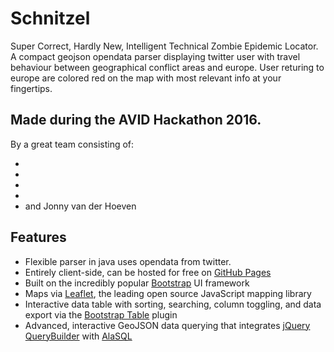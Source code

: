 # Schnitzel
Super Correct, Hardly New, Intelligent Technical Zombie Epidemic Locator.
A compact geojson opendata parser displaying twitter user with travel behaviour between geographical conflict areas and europe.
User returing to europe are colored red on the map with most relevant info at your fingertips.

## Made during the AVID Hackathon 2016.
By a great team consisting of:

*
*
*
*
* and Jonny van der Hoeven


## Features

* Flexible parser in java uses opendata from twitter.
* Entirely client-side, can be hosted for free on [GitHub Pages](https://pages.github.com/)
* Built on the incredibly popular [Bootstrap](http://getbootstrap.com/) UI framework
* Maps via [Leaflet](http://leafletjs.com/), the leading open source JavaScript mapping library
* Interactive data table with sorting, searching, column toggling, and data export via the [Bootstrap Table](http://bootstrap-table.wenzhixin.net.cn/) plugin
* Advanced, interactive GeoJSON data querying that integrates [jQuery QueryBuilder](http://mistic100.github.io/jQuery-QueryBuilder/index.html) with [AlaSQL](http://alasql.org/)


